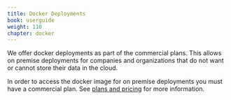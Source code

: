 ```yaml
---
title: Docker Deployments
book: userguide
weight: 110
chapter: docker
---
```

We offer docker deployments as part of the commercial plans. This allows on premise deployments for companies and organizations that do not want or cannot store their data in the cloud.

In order to access the docker image for on premise deployments you must have a commercial plan. See [plans and pricing](https://form.io/pricing) for more information.